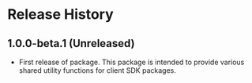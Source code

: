 # Release History

## 1.0.0-beta.1 (Unreleased)

- First release of package. This package is intended to provide various shared utility functions for client SDK packages.
